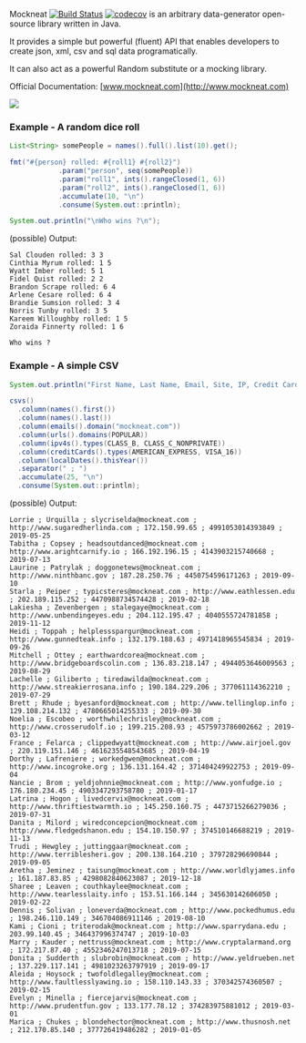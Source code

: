 Mockneat [![Build Status](https://travis-ci.org/nomemory/mockneat.svg?branch=master)](https://travis-ci.org/nomemory/mockneat.svg?branch=master) [![codecov](https://codecov.io/gh/nomemory/mockneat/branch/master/graph/badge.svg)](https://codecov.io/gh/nomemory/mockneat) is an arbitrary data-generator open-source library written in Java.

It provides a simple but powerful (fluent) API that enables developers to create json, xml, csv and sql data programatically.

It can also act as a powerful Random substitute or a mocking library.

Official Documentation: [www.mockneat.com](http://www.mockneat.com)

<a href='https://bintray.com/nomemory/maven/mockneat?source=watch' alt='Get automatic notifications about new "mockneat" versions'><img src='https://www.bintray.com/docs/images/bintray_badge_color.png'></a>

### Example - A random dice roll

```java
List<String> somePeople = names().full().list(10).get();

fmt("#{person} rolled: #{roll1} #{roll2}")
            .param("person", seq(somePeople))
            .param("roll1", ints().rangeClosed(1, 6))
            .param("roll2", ints().rangeClosed(1, 6))
            .accumulate(10, "\n")
            .consume(System.out::println);

System.out.println("\nWho wins ?\n");
```    

(possible) Output:

```
Sal Clouden rolled: 3 3
Cinthia Myrum rolled: 1 5
Wyatt Imber rolled: 5 1
Fidel Quist rolled: 2 2
Brandon Scrape rolled: 6 4
Arlene Cesare rolled: 6 4
Brandie Sumsion rolled: 3 4
Norris Tunby rolled: 3 5
Kareem Willoughby rolled: 1 5
Zoraida Finnerty rolled: 1 6

Who wins ?
```

### Example - A simple CSV

```java
System.out.println("First Name, Last Name, Email, Site, IP, Credit Card, Date");

csvs()
  .column(names().first())
  .column(names().last())
  .column(emails().domain("mockneat.com"))
  .column(urls().domains(POPULAR))
  .column(ipv4s().types(CLASS_B, CLASS_C_NONPRIVATE))
  .column(creditCards().types(AMERICAN_EXPRESS, VISA_16))
  .column(localDates().thisYear())
  .separator(" ; ")
  .accumulate(25, "\n")
  .consume(System.out::println);
```

(possible) Output:

```
Lorrie ; Urquilla ; slycriselda@mockneat.com ; http://www.sugaredherlinda.com ; 172.150.99.65 ; 4991053014393849 ; 2019-05-25
Tabitha ; Copsey ; headsoutdanced@mockneat.com ; http://www.arightcarnify.io ; 166.192.196.15 ; 4143903215740668 ; 2019-07-13
Laurine ; Patrylak ; doggonetews@mockneat.com ; http://www.ninthbanc.gov ; 187.28.250.76 ; 4450754596171263 ; 2019-09-10
Starla ; Peiper ; typicsteres@mockneat.com ; http://www.eathlessen.edu ; 202.189.115.252 ; 4470988734574428 ; 2019-02-18
Lakiesha ; Zevenbergen ; stalegaye@mockneat.com ; http://www.unbendingeyes.edu ; 204.112.195.47 ; 4040555724781858 ; 2019-11-12
Heidi ; Toppah ; helplessspargur@mockneat.com ; http://www.gunnedteak.info ; 132.179.188.63 ; 4971418965545834 ; 2019-09-26
Mitchell ; Ottey ; earthwardcorea@mockneat.com ; http://www.bridgeboardscolin.com ; 136.83.218.147 ; 4944053646009563 ; 2019-08-29
Lachelle ; Giliberto ; tiredawilda@mockneat.com ; http://www.streakierrosana.info ; 190.184.229.206 ; 377061114362210 ; 2019-07-29
Brett ; Rhude ; byesanford@mockneat.com ; http://www.tellinglop.info ; 129.108.214.132 ; 4780665014255333 ; 2019-09-30
Noelia ; Escobeo ; worthwhilechrisley@mockneat.com ; http://www.crosserudolf.io ; 199.215.208.93 ; 4575973786002662 ; 2019-03-12
France ; Felarca ; clippedwyatt@mockneat.com ; http://www.airjoel.gov ; 220.119.151.146 ; 4616235548543685 ; 2019-04-19
Dorthy ; Lafreniere ; workedgwen@mockneat.com ; http://www.incogroke.org ; 136.131.164.42 ; 371404249922753 ; 2019-09-04
Nancie ; Brom ; yeldjohnnie@mockneat.com ; http://www.yonfudge.io ; 176.180.234.45 ; 4903347293758780 ; 2019-01-17
Latrina ; Hogon ; livedcervix@mockneat.com ; http://www.thriftiestwarmth.io ; 145.250.160.75 ; 4473715266279036 ; 2019-07-31
Danita ; Milord ; wiredconcepcion@mockneat.com ; http://www.fledgedshanon.edu ; 154.10.150.97 ; 374510146688219 ; 2019-11-13
Trudi ; Hewgley ; juttinggaar@mockneat.com ; http://www.terriblesheri.gov ; 200.138.164.210 ; 379728296690844 ; 2019-09-05
Aretha ; Jeminez ; taisung@mockneat.com ; http://www.worldlyjames.info ; 161.187.83.85 ; 4298082840623087 ; 2019-12-18
Sharee ; Leaven ; couthkaylee@mockneat.com ; http://www.tearlesslaity.info ; 153.51.166.144 ; 345630142606050 ; 2019-02-22
Dennis ; Solivan ; loneverda@mockneat.com ; http://www.pockedhumus.edu ; 198.246.110.149 ; 346704086911146 ; 2019-08-10
Kami ; Cioni ; triterodak@mockneat.com ; http://www.sparrydana.edu ; 203.99.140.45 ; 346437996374747 ; 2019-10-03
Marry ; Kauder ; nettruss@mockneat.com ; http://www.cryptalarmand.org ; 172.217.87.40 ; 4552346247013718 ; 2019-07-15
Donita ; Sudderth ; slubrobin@mockneat.com ; http://www.yeldrueben.net ; 137.229.117.141 ; 4981023263797919 ; 2019-09-17
Aleida ; Hoysock ; twofoldlegalley@mockneat.com ; http://www.faultlesslyawing.io ; 158.110.143.33 ; 370342574360507 ; 2019-02-15
Evelyn ; Minella ; fiercejarvis@mockneat.com ; http://www.prudentfun.gov ; 133.177.78.12 ; 374283975881012 ; 2019-03-01
Marica ; Chukes ; blondehector@mockneat.com ; http://www.thusnosh.net ; 212.170.85.140 ; 377726419486282 ; 2019-01-05
```
